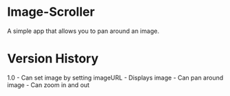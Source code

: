 Image-Scroller
==============

A simple app that allows you to pan around an image.

Version History
===============

1.0
    - Can set image by setting imageURL
    - Displays image
    - Can pan around image
    - Can zoom in and out
